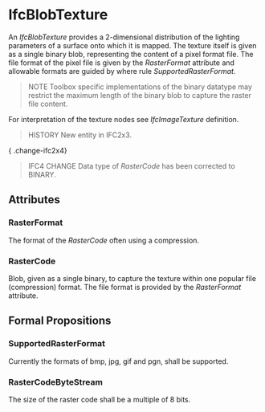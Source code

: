 # IfcBlobTexture

An _IfcBlobTexture_ provides a 2-dimensional distribution of the lighting parameters of a surface onto which it is mapped. The texture itself is given as a single binary blob, representing the content of a pixel format file. The file format of the pixel file is given by the _RasterFormat_ attribute and allowable formats are guided by where rule _SupportedRasterFormat_.
<!-- end of short definition -->

> NOTE Toolbox specific implementations of the binary datatype may restrict the maximum length of the binary blob to capture the raster file content.

For interpretation of the texture nodes see _IfcImageTexture_ definition.

> HISTORY New entity in IFC2x3.

{ .change-ifc2x4}
> IFC4 CHANGE Data type of _RasterCode_ has been corrected to BINARY.

## Attributes

### RasterFormat
The format of the _RasterCode_ often using a compression.

### RasterCode
Blob, given as a single binary, to capture the texture within one popular file (compression) format. The file format is provided by the _RasterFormat_ attribute.

## Formal Propositions

### SupportedRasterFormat
Currently the formats of bmp, jpg, gif and pgn, shall be supported.

### RasterCodeByteStream
The size of the raster code shall be a multiple of 8 bits.
